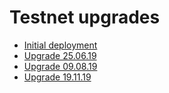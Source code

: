 # Testnet upgrades

* [Initial deployment](1-testnet-initial-deploy.md)
* [Upgrade 25.06.19](2-testnet-upgrade-250619.md)
* [Upgrade 09.08.19](3-testnet-upgrade-090819.md)
* [Upgrade 19.11.19](4-testnet-upgrade-191119.md)
